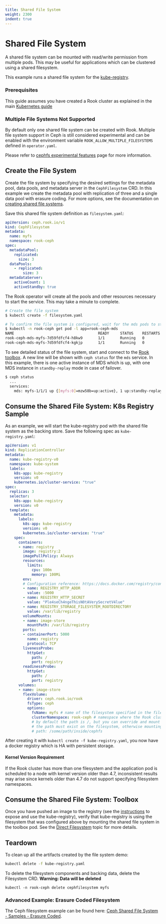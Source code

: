 ```yaml
---
title: Shared File System
weight: 2300
indent: true
---
```


# Shared File System

A shared file system can be mounted with read/write permission from multiple pods. This may be useful for applications which can be clustered using a shared filesystem.

This example runs a shared file system for the [kube-registry](https://github.com/kubernetes/kubernetes/tree/master/cluster/addons/registry).

### Prerequisites

This guide assumes you have created a Rook cluster as explained in the main [Kubernetes guide](ceph-quickstart.md)

### Multiple File Systems Not Supported

By default only one shared file system can be created with Rook. Multiple file system support in Ceph is still considered experimental and can be enabled with the environment variable `ROOK_ALLOW_MULTIPLE_FILESYSTEMS` defined in `operator.yaml`.

Please refer to [cephfs experimental features](http://docs.ceph.com/docs/master/cephfs/experimental-features/#multiple-filesystems-within-a-ceph-cluster) page for more information.

## Create the File System

Create the file system by specifying the desired settings for the metadata pool, data pools, and metadata server in the `CephFilesystem` CRD. In this example we create the metadata pool with replication of three and a single data pool with erasure coding. For more options, see the documentation on [creating shared file systems](ceph-filesystem-crd.md).

Save this shared file system definition as `filesystem.yaml`:

```yaml
apiVersion: ceph.rook.io/v1
kind: CephFilesystem
metadata:
  name: myfs
  namespace: rook-ceph
spec:
  metadataPool:
    replicated:
      size: 3
  dataPools:
    - replicated:
        size: 3
  metadataServer:
    activeCount: 1
    activeStandby: true
```

The Rook operator will create all the pools and other resources necessary to start the service. This may take a minute to complete.
```bash
# Create the file system
$ kubectl create -f filesystem.yaml

# To confirm the file system is configured, wait for the mds pods to start
$ kubectl -n rook-ceph get pod -l app=rook-ceph-mds
NAME                                      READY     STATUS    RESTARTS   AGE
rook-ceph-mds-myfs-7d59fdfcf4-h8kw9       1/1       Running   0          12s
rook-ceph-mds-myfs-7d59fdfcf4-kgkjp       1/1       Running   0          12s
```

To see detailed status of the file system, start and connect to the [Rook toolbox](ceph-toolbox.md). A new line will be shown with `ceph status` for the `mds` service. In this example, there is one active instance of MDS which is up, with one MDS instance in `standby-replay` mode in case of failover.

```bash
$ ceph status
  ...
  services:
    mds: myfs-1/1/1 up {[myfs:0]=mzw58b=up:active}, 1 up:standby-replay
```

## Consume the Shared File System: K8s Registry Sample

As an example, we will start the kube-registry pod with the shared file system as the backing store.
Save the following spec as `kube-registry.yaml`:

```yaml
apiVersion: v1
kind: ReplicationController
metadata:
  name: kube-registry-v0
  namespace: kube-system
  labels:
    k8s-app: kube-registry
    version: v0
    kubernetes.io/cluster-service: "true"
spec:
  replicas: 3
  selector:
    k8s-app: kube-registry
    version: v0
  template:
    metadata:
      labels:
        k8s-app: kube-registry
        version: v0
        kubernetes.io/cluster-service: "true"
    spec:
      containers:
      - name: registry
        image: registry:2
        imagePullPolicy: Always
        resources:
          limits:
            cpu: 100m
            memory: 100Mi
        env:
        # Configuration reference: https://docs.docker.com/registry/configuration/
        - name: REGISTRY_HTTP_ADDR
          value: :5000
        - name: REGISTRY_HTTP_SECRET
          value: "Ple4seCh4ngeThisN0tAVerySecretV4lue"
        - name: REGISTRY_STORAGE_FILESYSTEM_ROOTDIRECTORY
          value: /var/lib/registry
        volumeMounts:
        - name: image-store
          mountPath: /var/lib/registry
        ports:
        - containerPort: 5000
          name: registry
          protocol: TCP
        livenessProbe:
          httpGet:
            path: /
            port: registry
        readinessProbe:
          httpGet:
            path: /
            port: registry
      volumes:
      - name: image-store
        flexVolume:
          driver: ceph.rook.io/rook
          fsType: ceph
          options:
            fsName: myfs # name of the filesystem specified in the filesystem CRD.
            clusterNamespace: rook-ceph # namespace where the Rook cluster is deployed
            # by default the path is /, but you can override and mount a specific path of the filesystem by using the path attribute
            # the path must exist on the filesystem, otherwise mounting the filesystem at that path will fail
            # path: /some/path/inside/cephfs
```

After creating it with `kubectl create -f kube-registry.yaml`, you now have a docker registry which is HA with persistent storage.

#### Kernel Version Requirement
If the Rook cluster has more than one filesystem and the application pod is scheduled to a node with kernel version older than 4.7, inconsistent results may arise since kernels older than 4.7 do not support specifying filesystem namespaces.

## Consume the Shared File System: Toolbox

Once you have pushed an image to the registry (see the [instructions](https://github.com/kubernetes/kubernetes/tree/release-1.9/cluster/addons/registry) to expose and use the kube-registry), verify that kube-registry is using the filesystem that was configured above by mounting the shared file system in the toolbox pod. See the [Direct Filesystem](direct-tools.md#shared-filesystem-tools) topic for more details.


## Teardown
To clean up all the artifacts created by the file system demo:
```bash
kubectl delete -f kube-registry.yaml
```

To delete the filesystem components and backing data, delete the Filesystem CRD. **Warning: Data will be deleted**
```
kubectl -n rook-ceph delete cephfilesystem myfs
```
### Advanced Example: Erasure Coded Filesystem

The Ceph filesystem example can be found here: [Ceph Shared File System - Samples - Erasure Coded](ceph-filesystem-crd.md#erasure-coded).

